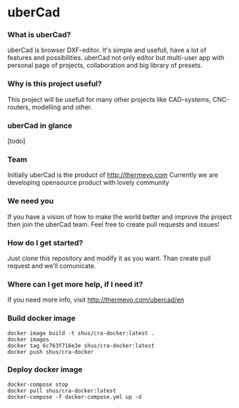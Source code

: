uberCad
=======

### What is uberCad?

uberCad is browser DXF-editor. It's simple and usefull, have a lot of features and possibilities.
uberCad not only editor but multi-user app with personal page of projects, collaboration and big library of presets. 

### Why is this project useful?

This project will be usefull for many other projects like CAD-systems, CNC-routers, modelling and other.

### uberCad in glance

[todo]

### Team

Initially uberCad is the product of http://thermevo.com
Currently we are developing opensource product with lovely community 

### We need you 

If you have a vision of how to make the world better and improve the project then join the uberCad team.
Feel free to create pull requests and issues!

### How do I get started?

Just clone this repository and modify it as you want. Than create pull request and we'll comunicate. 

### Where can I get more help, if I need it?

If you need more info, visit http://thermevo.com/ubercad/en

### Build docker image 

```
docker image build -t shus/cra-docker:latest .
docker images
docker tag 6c763f716e3e shus/cra-docker:latest
docker push shus/cra-docker
```

### Deploy docker image

```
docker-compose stop
docker pull shus/cra-docker:latest
docker-compose -f docker-compose.yml up -d
```